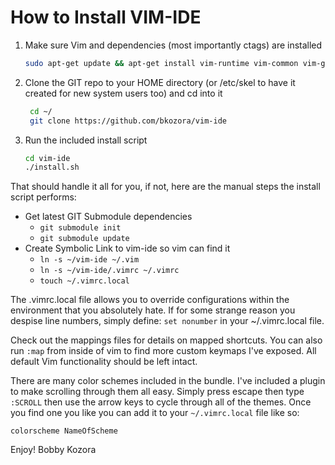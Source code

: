 # How to Install VIM-IDE #

1. Make sure Vim and dependencies (most importantly ctags) are installed
   ```sh
   sudo apt-get update && apt-get install vim-runtime vim-common vim-gui-common vim-tiny curl exuberant-ctags
   ```
2. Clone the GIT repo to your HOME directory (or /etc/skel to have it created for new system users too) and cd into it
   ```sh
    cd ~/
    git clone https://github.com/bkozora/vim-ide
    ```
3. Run the included install script
   ```sh
   cd vim-ide
   ./install.sh
   ```

That should handle it all for you, if not, here are the manual steps the install script performs:

- Get latest GIT Submodule dependencies
  - ```git submodule init```
  - ```git submodule update```
- Create Symbolic Link to vim-ide so vim can find it
  - ```ln -s ~/vim-ide ~/.vim```
  - ```ln -s ~/vim-ide/.vimrc ~/.vimrc```
  - ```touch ~/.vimrc.local```

The .vimrc.local file allows you to override configurations within the environment
that you absolutely hate. If for some strange reason you despise line numbers, simply
define: ```set nonumber``` in your ~/.vimrc.local file.

Check out the mappings files for details on mapped shortcuts. You can also run
```:map``` 
 from inside of vim to find more custom keymaps I've exposed. All default Vim
functionality should be left intact.

There are many color schemes included in the bundle. I've included a plugin to
make scrolling through them all easy. Simply press escape then type 
```:SCROLL``` 
then use the arrow keys to cycle through all of the themes. Once you find one you like
you can add it to your ```~/.vimrc.local``` file like so:

```colorscheme NameOfScheme```

Enjoy!
Bobby Kozora
